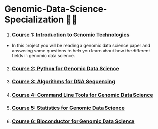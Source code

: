 # Genomic-Data-Science-Specialization 🧬🔬

1. ### [**Course 1: Introduction to Genomic Technologies**](https://github.com/hebamuh68/Genomic-Data-Science-Specialization/tree/main/Course%201.%20Introduction%20to%20Genomic%20Technologies)
  - In this project you will be reading a genomic data science paper and answering some questions to help you learn about how the different fields in genomic data science.

2. ### [**Course 2: Python for Genomic Data Science**]()
3. ### [**Course 3: Algorithms for DNA Sequencing**]()
4. ### [**Course 4: Command Line Tools for Genomic Data Science**]()
5. ### [**Course 5: Statistics for Genomic Data Science**]()
6. ### [**Course 6: Bioconductor for Genomic Data Science**]()

